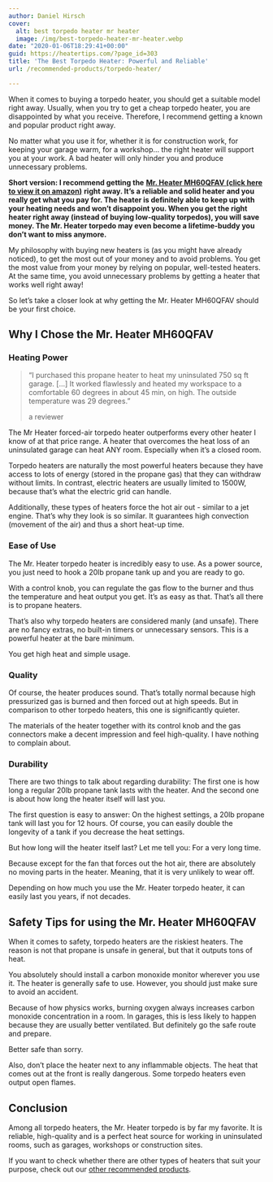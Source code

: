 ```yaml
---
author: Daniel Hirsch
cover:
  alt: best torpedo heater mr heater
  image: /img/best-torpedo-heater-mr-heater.webp
date: "2020-01-06T18:29:41+00:00"
guid: https://heatertips.com/?page_id=303
title: 'The Best Torpedo Heater: Powerful and Reliable'
url: /recommended-products/torpedo-heater/

---
```

When it comes to buying a torpedo heater, you should get a suitable model right away. Usually, when you try to get a cheap torpedo heater, you are disappointed by what you receive. Therefore, I recommend getting a known and popular product right away.

No matter what you use it for, whether it is for construction work, for keeping your garage warm, for a workshop… the right heater will support you at your work. A bad heater will only hinder you and produce unnecessary problems.

**Short version: I recommend getting the** [**Mr. Heater MH60QFAV (click here to view it on amazon)**](https://www.amazon.com/Mr-Heater-MH60QFAV-Portable-Propane/dp/B00KRFVDP4/ref=as_li_ss_tl?dchild=1&keywords=Mr.+Heater+MH60QFAV&qid=1608638244&sr=8-1&linkCode=ll1&tag=heatertips-20&linkId=1236e8495f3eeb32c199329871b296b4&language=en_US) **right away. It’s a reliable and solid heater and you really get what you pay for. The heater is definitely able to keep up with your heating needs and won’t disappoint you. When you get the right heater right away (instead of buying low-quality torpedos), you will save money. The Mr. Heater torpedo may even become a lifetime-buddy you don’t want to miss anymore.**

My philosophy with buying new heaters is (as you might have already noticed), to get the most out of your money and to avoid problems. You get the most value from your money by relying on popular, well-tested heaters. At the same time, you avoid unnecessary problems by getting a heater that works well right away!

So let’s take a closer look at why getting the Mr. Heater MH60QFAV should be your first choice.

## Why I Chose the Mr. Heater MH60QFAV

### Heating Power

> “I purchased this propane heater to heat my uninsulated 750 sq ft garage. \[...\] It worked flawlessly and heated my workspace to a comfortable 60 degrees in about 45 min, on high. The outside temperature was 29 degrees.”
>
> a reviewer

The Mr Heater forced-air torpedo heater outperforms every other heater I know of at that price range. A heater that overcomes the heat loss of an uninsulated garage can heat ANY room. Especially when it’s a closed room.

Torpedo heaters are naturally the most powerful heaters because they have access to lots of energy (stored in the propane gas) that they can withdraw without limits. In contrast, electric heaters are usually limited to 1500W, because that’s what the electric grid can handle.

Additionally, these types of heaters force the hot air out - similar to a jet engine. That’s why they look is so similar. It guarantees high convection (movement of the air) and thus a short heat-up time.

### Ease of Use

The Mr. Heater torpedo heater is incredibly easy to use. As a power source, you just need to hook a 20lb propane tank up and you are ready to go.

With a control knob, you can regulate the gas flow to the burner and thus the temperature and heat output you get. It’s as easy as that. That’s all there is to propane heaters.

That’s also why torpedo heaters are considered manly (and unsafe). There are no fancy extras, no built-in timers or unnecessary sensors. This is a powerful heater at the bare minimum.

You get high heat and simple usage.

### Quality

Of course, the heater produces sound. That’s totally normal because high pressurized gas is burned and then forced out at high speeds. But in comparison to other torpedo heaters, this one is significantly quieter.

The materials of the heater together with its control knob and the gas connectors make a decent impression and feel high-quality. I have nothing to complain about.

### Durability

There are two things to talk about regarding durability: The first one is how long a regular 20lb propane tank lasts with the heater. And the second one is about how long the heater itself will last you.

The first question is easy to answer: On the highest settings, a 20lb propane tank will last you for 12 hours. Of course, you can easily double the longevity of a tank if you decrease the heat settings.

But how long will the heater itself last? Let me tell you: For a very long time.

Because except for the fan that forces out the hot air, there are absolutely no moving parts in the heater. Meaning, that it is very unlikely to wear off.

Depending on how much you use the Mr. Heater torpedo heater, it can easily last you years, if not decades.

## Safety Tips for using the Mr. Heater MH60QFAV

When it comes to safety, torpedo heaters are the riskiest heaters. The reason is not that propane is unsafe in general, but that it outputs tons of heat.

You absolutely should install a carbon monoxide monitor wherever you use it. The heater is generally safe to use. However, you should just make sure to avoid an accident.

Because of how physics works, burning oxygen always increases carbon monoxide concentration in a room. In garages, this is less likely to happen because they are usually better ventilated. But definitely go the safe route and prepare.

Better safe than sorry.

Also, don’t place the heater next to any inflammable objects. The heat that comes out at the front is really dangerous. Some torpedo heaters even output open flames.

## Conclusion

Among all torpedo heaters, the Mr. Heater torpedo is by far my favorite. It is reliable, high-quality and is a perfect heat source for working in uninsulated rooms, such as garages, workshops or construction sites.

If you want to check whether there are other types of heaters that suit your purpose, check out our [other recommended products](/recommended-products/).
